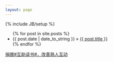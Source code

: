 ```yaml
---
layout: page
---
```

{% include JB/setup %}

<ul class="posts">
  {% for post in site.posts %}
    <li><span>{{ post.date | date_to_string }}</span> &raquo; <a href="{{ BASE_PATH }}{{ post.url }}">{{ post.title }}</a></li>
  {% endfor %}
</ul>

[捐赠#互助读书#，改善熟人互动](http://www.up2run.com/markdown/2013/03/10/%E4%BA%92%E5%8A%A9%E5%80%9F%E4%B9%A6%E8%AE%A1%E5%88%92/)
 

